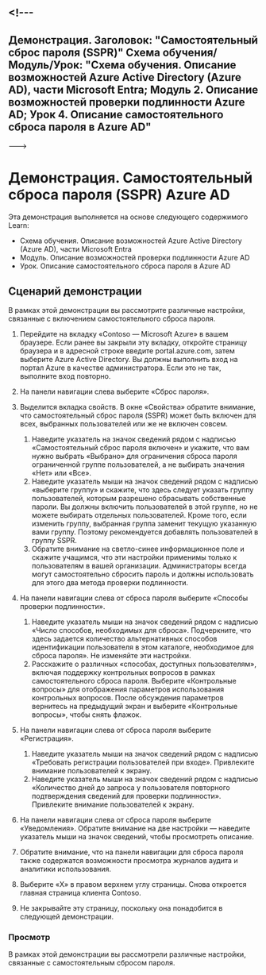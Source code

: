 <a name="---"></a><!---
---
Демонстрация. Заголовок: "Самостоятельный сброс пароля (SSPR)" Схема обучения/Модуль/Урок: "Схема обучения. Описание возможностей Azure Active Directory (Azure AD), части Microsoft Entra; Модуль 2. Описание возможностей проверки подлинности Azure AD; Урок 4. Описание самостоятельного сброса пароля в Azure AD"
---
--->

# <a name="demo-azure-ad-self-service-password-reset-sspr"></a>Демонстрация. Самостоятельный сброса пароля (SSPR) Azure AD

Эта демонстрация выполняется на основе следующего содержимого Learn:

- Схема обучения. Описание возможностей Azure Active Directory (Azure AD), части Microsoft Entra
- Модуль. Описание возможностей проверки подлинности Azure AD
- Урок. Описание самостоятельного сброса пароля в Azure AD

## <a name="demo-scenario"></a>Сценарий демонстрации

В рамках этой демонстрации вы рассмотрите различные настройки, связанные с включением самостоятельного сброса пароля.

1. Перейдите на вкладку «Contoso — Microsoft Azure» в вашем браузере. Если ранее вы закрыли эту вкладку, откройте страницу браузера и в адресной строке введите portal.azure.com, затем выберите Azure Active Directory. Вы должны выполнить вход на портал Azure в качестве администратора. Если это не так, выполните вход повторно.

1. На панели навигации слева выберите «Сброс пароля».

1. Выделится вкладка свойств.  В окне «Свойства» обратите внимание, что самостоятельный сброс пароля (SSPR) может быть включен для всех, выбранных пользователей или же не включен совсем.
    1. Наведите указатель на значок сведений рядом с надписью «Самостоятельный сброс пароля включен» и укажите, что вам нужно выбрать «Выбрано» для ограничения сброса пароля ограниченной группе пользователей, а не выбирать значения «Нет» или «Все».
    1. Наведите указатель мыши на значок сведений рядом с надписью «выберите группу» и скажите, что здесь следует указать группу пользователей, которым разрешено сбрасывать собственные пароли.   Вы должны включить пользователей в этой группе, но не можете выбирать отдельных пользователей.  Кроме того, если изменить группу, выбранная группа заменит текущую указанную вами группу.  Поэтому рекомендуется добавлять пользователей в группу SSPR.
    1. Обратите внимание на светло-синее информационное поле и скажите учащимся, что эти настройки применимы только к пользователям в вашей организации. Администраторы всегда могут самостоятельно сбросить пароль и должны использовать для этого два метода проверки подлинности.

1. На панели навигации слева от сброса пароля выберите «Способы проверки подлинности».
    1. Наведите указатель мыши на значок сведений рядом с надписью «Число способов, необходимых для сброса».  Подчеркните, что здесь задается количество альтернативных способов идентификации пользователя в этом каталоге, необходимое для сброса пароля».   Не изменяйте эти настройки.
    1. Расскажите о различных «способах, доступных пользователям», включая поддержку контрольных вопросов в рамках самостоятельного сброса пароля. Выберите «Контрольные вопросы» для отображения параметров использования контрольных вопросов. После обсуждения параметров вернитесь на предыдущий экран и выберите «Контрольные вопросы», чтобы снять флажок.

1. На панели навигации слева от сброса пароля выберите «Регистрация».
    1. Наведите указатель мыши на значок сведений рядом с надписью «Требовать регистрации пользователей при входе».   Привлеките внимание пользователей к экрану.  
    1. Наведите указатель мыши на значок сведений рядом с надписью «Количество дней до запроса у пользователя повторного подтверждения сведений для проверки подлинности».   Привлеките внимание пользователей к экрану.  

1. На панели навигации слева от сброса пароля выберите «Уведомления».  Обратите внимание на две настройки — наведите указатель мыши на значок сведений, чтобы просмотреть описание.

1. Обратите внимание, что на панели навигации для сброса пароля также содержатся возможности просмотра журналов аудита и аналитики использования.

1. Выберите «X» в правом верхнем углу страницы. Снова откроется главная страница клиента Contoso.

1. Не закрывайте эту страницу, поскольку она понадобится в следующей демонстрации.

### <a name="review"></a>Просмотр

В рамках этой демонстрации вы рассмотрели различные настройки, связанные с самостоятельным сбросом пароля.
